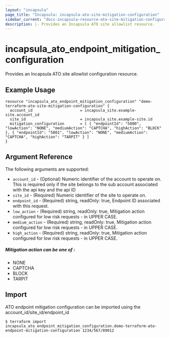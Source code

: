 ```yaml
---
layout: "incapsula"
page_title: "Incapsula: incapsula-ato-site-mitigation-configuration"
sidebar_current: "docs-incapsula-resource-ato-site-mitigation-configuration"
description: |- Provides an Incapsula ATO site allowlist resource.
---
```


# incapsula_ato_endpoint_mitigation_configuration

Provides an Incapsula ATO site allowlist configuration resource.

## Example Usage

```hcl
resource "incapsula_ato_endpoint_mitigation_configuration" "demo-terraform-ato-site-mitigation-configuration" {
  account_id                     = incapsula_site.example-site.account_id
  site_id                        = incapsula_site.example-site.id
  mitigation_configuration       = [ { "endpointId": "5000", "lowAction": "NONE", "mediumAction": "CAPTCHA", "highAction": "BLOCK" }, { "endpointId": "5001", "lowAction": "NONE", "mediumAction": "CAPTCHA", "highAction": "TARPIT" } ] 
}
```

## Argument Reference

The following arguments are supported:

* `account_id` - (Optional) Numeric identifier of the account to operate on. This is required only if the site belongs to the sub account associated with the api key and the api ID 
* `site_id` - (Required) Numeric identifier of the site to operate on.
* `endpoint_id` - (Required) string, readOnly: true, Endpoint ID associated with this request.
* `low_action` - (Required) string, readOnly: true, Mitigation action configured for low risk requests - in UPPER CASE.
* `medium_action` - (Required) string, readOnly: true, Mitigation action configured for low risk requests - in UPPER CASE.
* `high_action` - (Required) string, readOnly: true, Mitigation action configured for low risk requests - in UPPER CASE.

##### Mitigation action can be one of : 
  - NONE 
  - CAPTCHA
  - BLOCK
  - TARPIT

## Import

ATO endpoint mitigation configuration can be imported using the account_id/site_id/endpoint_id 

```
$ terraform import incapsula_ato_endpoint_mitigation_configuration.demo-terraform-ato-endpoint-mitigation-configuration 1234/567/89012
```
